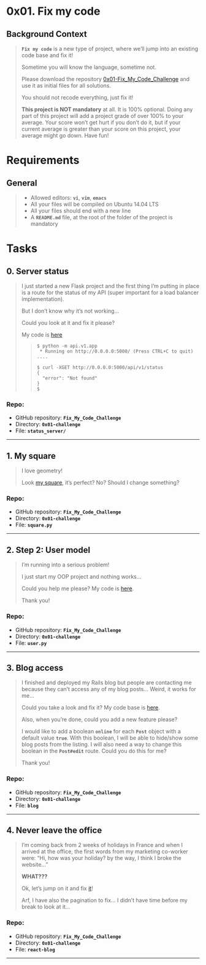 # 0x01. Fix my code

## Background Context
> **`Fix my code`** is a new type of project, where we’ll jump into an existing code base and fix it!
> 
> Sometime you will know the language, sometime not.
> 
> Please download the repository [0x01-Fix\_My\_Code\_Challenge](https://github.com/alx-tools/0x01-Fix_My_Code_Challenge "0x01-Fix_My_Code_Challenge") and use it as initial files for all solutions.
> 
> You should not recode everything, just fix it!
> 
> **This project is NOT mandatory** at all. It is 100% optional. Doing any part of this project will add a project grade of over 100% to your average. Your score won’t get hurt if you don’t do it, but if your current average is greater than your score on this project, your average might go down. Have fun!

# Requirements

## General
> -   Allowed editors: **`vi`**, **`vim`**, **`emacs`**
> -   All your files will be compiled on Ubuntu 14.04 LTS
> -   All your files should end with a new line
> -   A **`README.md`** file, at the root of the folder of the project is mandatory

# Tasks

## 0\. Server status
> I just started a new Flask project and the first thing I’m putting in place is a route for the status of my API (super important for a load balancer implementation).
> 
> But I don’t know why it’s not working…
> 
> Could you look at it and fix it please?
> 
> My code is [here](https://github.com/alx-tools/0x01-Fix_My_Code_Challenge/tree/master/status_server/ "here")
> 
>> ```
>> $ python -m api.v1.app 
>>  * Running on http://0.0.0.0:5000/ (Press CTRL+C to quit)
>> ....
>> ```
>> 
>> ```
>> $ curl -XGET http://0.0.0.0:5000/api/v1/status
>> {
>>   "error": "Not found"
>> }
>> $
>> ```

### **Repo:**

-   GitHub repository: **`Fix_My_Code_Challenge`**
-   Directory: **`0x01-challenge`**
-   File: **`status_server/`**

---

## 1\. My square
> I love geometry!
> 
> Look [my square](https://github.com/alx-tools/0x01-Fix_My_Code_Challenge/blob/master/square.py "my square"), it’s perfect? No? Should I change something?

### **Repo:**

-   GitHub repository: **`Fix_My_Code_Challenge`**
-   Directory: **`0x01-challenge`**
-   File: **`square.py`**

---

## 2\. Step 2: User model
> I’m running into a serious problem!
> 
> I just start my OOP project and nothing works…
> 
> Could you help me please? My code is [here](https://github.com/alx-tools/0x01-Fix_My_Code_Challenge/blob/master/user.py "here").
> 
> Thank you!

### **Repo:**

-   GitHub repository: **`Fix_My_Code_Challenge`**
-   Directory: **`0x01-challenge`**
-   File: **`user.py`**

---

## 3\. Blog access
> I finished and deployed my Rails blog but people are contacting me because they can’t access any of my blog posts… Weird, it works for me…
> 
> Could you take a look and fix it? My code base is [here](https://github.com/alx-tools/0x01-Fix_My_Code_Challenge/tree/master/blog "here").
> 
> Also, when you’re done, could you add a new feature please?
> 
> I would like to add a boolean **`online`** for each **`Post`** object with a default value **`true`**. With this boolean, I will be able to hide/show some blog posts from the listing. I will also need a way to change this boolean in the **`Post#edit`** route. Could you do this for me?
> 
> Thank you!

### **Repo:**

-   GitHub repository: **`Fix_My_Code_Challenge`**
-   Directory: **`0x01-challenge`**
-   File: **`blog`**

---

## 4\. Never leave the office
> I’m coming back from 2 weeks of holidays in France and when I arrived at the office, the first words from my marketing co-worker were: “Hi, how was your holiday? by the way, I think I broke the website…”
> 
> **WHAT???**
> 
> Ok, let’s jump on it and fix [it](https://github.com/alx-tools/0x01-Fix_My_Code_Challenge/tree/master/react-blog "it")!
> 
> Arf, I have also the pagination to fix… I didn’t have time before my break to look at it…

### **Repo:**

-   GitHub repository: **`Fix_My_Code_Challenge`**
-   Directory: **`0x01-challenge`**
-   File: **`react-blog`**

---
